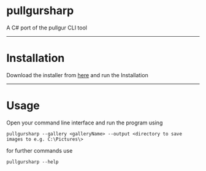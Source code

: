 # pullgursharp

A C# port of the pullgur CLI tool

--------

# Installation

Download the installer from [here](https://dharvey0310.github.io/pullgursharp.msi) and run the Installation

--------

# Usage

Open your command line interface and run the program using

```
pullgursharp --gallery <galleryName> --output <directory to save images to e.g. C:\Pictures\>
```

for further commands use

```
pullgursharp --help
```
